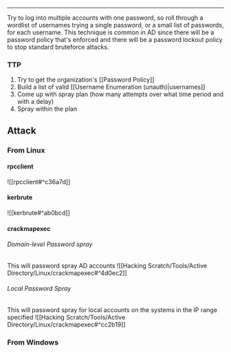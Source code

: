 -- -
Try to log into multiple accounts with one password, so roll through a wordlist of usernames trying a single password, or a small list of passwords, for each username. This technique is common in AD since there will be a password policy that's enforced and there will be a password lockout policy to stop standard bruteforce attacks. 
### TTP
1. Try to get the organization's [[Password Policy]]
2. Build a list of valid [[Username Enumeration (unauth)|usernames]]
3. Come up with spray plan (how many attempts over what time period and with a delay)
4. Spray within the plan
## Attack
### From Linux
#### rpcclient
![[rpcclient#^c36a7d]]
#### kerbrute
![[kerbrute#^ab0bcd]]
#### crackmapexec
###### Domain-level Password spray
This will password spray AD accounts
![[Hacking Scratch/Tools/Active Directory/Linux/crackmapexec#^4d0ec2]]
###### Local Password Spray
This will password spray for local accounts on the systems in the IP range specified
![[Hacking Scratch/Tools/Active Directory/Linux/crackmapexec#^cc2b19]]
### From Windows

